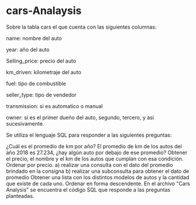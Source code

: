 # cars-Analaysis

Sobre la tabla cars el que cuenta con las siguientes columnas:

name: nombre del auto

year: año del auto

Selling_price: precio del auto

km_driven: kilometraje del auto

fuel: tipo de combustible

seller_type: tipo de vendedor

transmission: si es automatico o manual

owner: si es el primer dueño del auto, segundo, tercero, y asi sucesivamente.

Se utiliza el lenguaje SQL para responder a las siguientes preguntas:

¿Cuál es el promedio de km por año?
El promedio de km de los autos del año 2018 es 27.234, ¿hay algún auto por debajo de ese promedio? Obtener el precio, el nombre y el km de los autos que cumplan con esa condición. Ordenar por precio. a) realizar una consulta con el dato del promedio brindado en la consigna b) realizar una subconsulta para obtener el dato de promedio
Obtener una lista con los distintos modelos de autos y la cantidad que existe de cada uno. Ordenar en forma descendente.
En el archivo "Cars Analysis" se encuentra el código SQL que responde a las preguntas planteadas.
